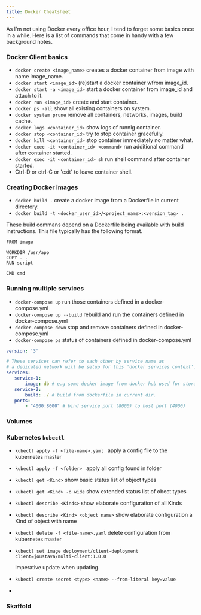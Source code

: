 ```yaml
---
title: Docker Cheatsheet
---
```


As I'm not using Docker every office hour, I tend to forget some basics once in a while. Here is a list of commands that come in handy with a few background notes.

### Docker Client basics

- `docker create <image_name>` creates a docker container from image with name image_name.
- `docker start <image_id>` (re)start a docker container wfrom image_id.
- `docker start -a <image_id>` start a docker container from image_id and attach to it.
- `docker run <image_id>` create and start container.
- `docker ps -all` show all existing containers on system.
- `docker system prune` remove all containers, networks, images, build cache.
- `docker logs <container_id>` show logs of runnig container.
- `docker stop <container_id>` try to stop container gracefully.
- `docker kill <container_id>` stop container immediately no matter what.
- `docker exec -it <container_id> <command>` run additional command after container started.
- `docker exec -it <container_id> sh` run shell command after container started.
- Ctrl-D or ctrl-C or  'exit' to leave container shell.

### Creating Docker images

- `docker build .` create a docker image from a Dockerfile in current directory.
- `docker build -t <docker_user_id>/<project_name>:<version_tag> .`

These build commans depend on a Dockerfile being available with build instructions. This file typically has the following format.

```docker
FROM image

WORKDIR /usr/app
COPY . .
RUN script

CMD cmd
```

### Running multiple services

- `docker-compose up` run those containers defined in a docker-compose.yml
- `docker-compose up --build`  rebuild and run the containers defined in docker-compose.yml
- `docker-compose down` stop and remove containers defined in docker-compose.yml
- `docker-compose ps` status of containers defined in docker-compose.yml

 ```yaml
version: '3'

# These services can refer to each other by service name as
# a dedicated network will be setup for this 'docker services context'.
services:
	service-1:
		image: db # e.g some docker image from docker hub used for storage
	service-2:
		build: ./ # build from dockerfile in current dir.
    ports: 
    	- "4000:8000" # bind service port (8000) to host port (4000)
 ```

### Volumes



### Kubernetes `kubectl`

- `kubectl apply -f <file-name>.yaml ` apply a config file to the kubernetes master

- `kubectl apply -f <folder> ` apply all config found in folder

- `kubectl get <Kind>` show basic status list of object types

- `kubectl get <Kind> -o wide` show extended status list of obect types

- `kubectl describe <Kinds>` show elaborate configuration of all Kinds

- `kubectl describe <Kind> <object name>` show elaborate configuration a Kind of object with name

- `kubectl delete -f <file-name>.yaml` delete configuration from kubernetes master

- `kubectl set image deployment/client-deployment client=joustava/multi-client:1.0.0`

   Imperative update when updating.
   
- `kubectl create secret <type> <name> --from-literal key=value`

- 

### Skaffold

